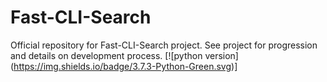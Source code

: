 # Fast-CLI-Search
Official repository for Fast-CLI-Search project.
See project for progression and details on development process.
[![python version]
(https://img.shields.io/badge/3.7.3-Python-Green.svg)]
